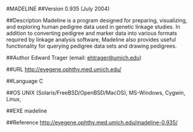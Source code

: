 #MADELINE
##Version
0.935 (July 2004)

##Description
Madeline is a program designed for preparing, visualizing, and exploring human pedigree data used in genetic linkage studies. In addition to converting pedigree and marker data into various formats required by linkage analysis software, Madeline also provides useful functionality for querying pedigree data sets and drawing pedigrees.

##Author
Edward Trager (email: ehtrager@umich.edu)

##URL
http://eyegene.ophthy.med.umich.edu/

##Language
C

##OS
UNIX (Solaris/FreeBSD/OpenBSD/MacOS), MS-Windows, Cygwin, Linux,

##EXE
madeline

##Reference
http://eyegene.ophthy.med.umich.edu/madeline-0.935/

